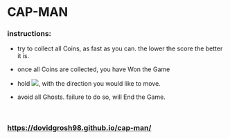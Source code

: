 # CAP-MAN

### instructions:
- try to collect all Coins, as fast as you can. the lower the score the better it is.

- once all Coins are collected, you have Won the Game

- hold ![](https://res.cloudinary.com/dg98/image/upload/c_limit,h_35/v1563138274/arrowkeys.png), with the direction you would like to move.

- avoid all Ghosts. failure to do so, will End the Game.

## ![]()

### https://dovidgrosh98.github.io/cap-man/
